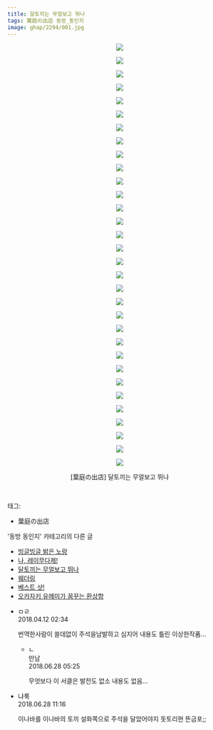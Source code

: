 ```yaml
---
title: 달토끼는 무얼보고 뛰나
tags: 葉庭の出店 동방_동인지
image: ghap/2294/001.jpg
---
```

<div class="article">
<p style="text-align: center; clear: none; float: none;"><img src="{{ site.nasurl }}/ghap/2294/001.jpg"/></p>
<p style="text-align: center; clear: none; float: none;"><img src="{{ site.nasurl }}/ghap/2294/002.jpg"/></p>
<p style="text-align: center; clear: none; float: none;"><img src="{{ site.nasurl }}/ghap/2294/003.jpg"/></p>
<p style="text-align: center; clear: none; float: none;"><img src="{{ site.nasurl }}/ghap/2294/004.jpg"/></p>
<p style="text-align: center; clear: none; float: none;"><img src="{{ site.nasurl }}/ghap/2294/005.jpg"/></p>
<p style="text-align: center; clear: none; float: none;"><img src="{{ site.nasurl }}/ghap/2294/006.jpg"/></p>
<p style="text-align: center; clear: none; float: none;"><img src="{{ site.nasurl }}/ghap/2294/007.jpg"/></p>
<p style="text-align: center; clear: none; float: none;"><img src="{{ site.nasurl }}/ghap/2294/008.jpg"/></p>
<p style="text-align: center; clear: none; float: none;"><img src="{{ site.nasurl }}/ghap/2294/009.jpg"/></p>
<p style="text-align: center; clear: none; float: none;"><img src="{{ site.nasurl }}/ghap/2294/010.jpg"/></p>
<p style="text-align: center; clear: none; float: none;"><img src="{{ site.nasurl }}/ghap/2294/011.jpg"/></p>
<p style="text-align: center; clear: none; float: none;"><img src="{{ site.nasurl }}/ghap/2294/012.jpg"/></p>
<p style="text-align: center; clear: none; float: none;"><img src="{{ site.nasurl }}/ghap/2294/013.jpg"/></p>
<p style="text-align: center; clear: none; float: none;"><img src="{{ site.nasurl }}/ghap/2294/014.jpg"/></p>
<p style="text-align: center; clear: none; float: none;"><img src="{{ site.nasurl }}/ghap/2294/015.jpg"/></p>
<p style="text-align: center; clear: none; float: none;"><img src="{{ site.nasurl }}/ghap/2294/016.jpg"/></p>
<p style="text-align: center; clear: none; float: none;"><img src="{{ site.nasurl }}/ghap/2294/017.jpg"/></p>
<p style="text-align: center; clear: none; float: none;"><img src="{{ site.nasurl }}/ghap/2294/018.jpg"/></p>
<p style="text-align: center; clear: none; float: none;"><img src="{{ site.nasurl }}/ghap/2294/019.jpg"/></p>
<p style="text-align: center; clear: none; float: none;"><img src="{{ site.nasurl }}/ghap/2294/020.jpg"/></p>
<p style="text-align: center; clear: none; float: none;"><img src="{{ site.nasurl }}/ghap/2294/021.jpg"/></p>
<p style="text-align: center; clear: none; float: none;"><img src="{{ site.nasurl }}/ghap/2294/022.jpg"/></p>
<p style="text-align: center; clear: none; float: none;"><img src="{{ site.nasurl }}/ghap/2294/023.jpg"/></p>
<p style="text-align: center; clear: none; float: none;"><img src="{{ site.nasurl }}/ghap/2294/024.jpg"/></p>
<p style="text-align: center; clear: none; float: none;"><img src="{{ site.nasurl }}/ghap/2294/025.jpg"/></p>
<p style="text-align: center; clear: none; float: none;"><img src="{{ site.nasurl }}/ghap/2294/026.jpg"/></p>
<p style="text-align: center; clear: none; float: none;"><img src="{{ site.nasurl }}/ghap/2294/027.jpg"/></p>
<p style="text-align: center; clear: none; float: none;"><img src="{{ site.nasurl }}/ghap/2294/028.jpg"/></p>
<p style="text-align: center; clear: none; float: none;"><img src="{{ site.nasurl }}/ghap/2294/029.jpg"/></p>
<p style="text-align: center; clear: none; float: none;"><img src="{{ site.nasurl }}/ghap/2294/030.jpg"/></p>
<p style="text-align: center; clear: none; float: none;"><img src="{{ site.nasurl }}/ghap/2294/031.jpg"/></p>
<p style="text-align: center; clear: none; float: none;"><img src="{{ site.nasurl }}/ghap/2294/032.jpg"/></p>
<p style="text-align: center; clear: none; float: none;">[葉庭の出店] 달토끼는 무얼보고 뛰나</p>
<p><br/></p>
</div><div class="tagTrail">
<p>태그: </p>
<ul>
<li>葉庭の出店</li>
</ul>
</div><div class="another">
<p>'동방 동인지' 카테고리의 다른 글</p>
<ul>
<li><a href="/2016-09-23-ghap_2296">빙글빙글 밝은 노랑</a></li>
<li><a href="/2016-09-23-ghap_2295">나, 레이무다제!</a></li>
<li><a href="/2016-09-23-ghap_2294">달토끼는 무얼보고 뛰나</a></li>
<li><a href="/2016-09-23-ghap_2293">웨더링</a></li>
<li><a href="/2016-09-23-ghap_2292">베스트 샷!</a></li>
<li><a href="/2016-09-23-ghap_2291">오카자키 유메미가 꿈꾸는 환상향</a></li>
</ul>
</div><div class="cb_module cb_fluid">
<div class="cb_wrt cb_profile">
<div class="comment">
<ul>
<li class="cb_thumb_off" id="comment15237542">
<div class="cb_comment_area">
<div class="cb_info_area">
<div class="cb_section">
<span class="cb_nick_name">ㅁㄹ</span>
</div>
<div class="cb_section">
<span class="cb_date">2018.04.12 02:34 </span>
</div>
</div>
<div class="cb_dsc_comment">
<p class="cb_dsc">
											번역한사람이 쓸데없이 주석을남발하고 심지어 내용도 틀린 이상한작품...
										</p>
</div>
<ul>
<li class="cb_thumb_off" id="comment15277767">
<span class="cb_bu_subnode">ㄴ</span>
<div class="cb_comment_area">
<div class="cb_info_area">
<div class="cb_section">
<span class="cb_nick_name">만남</span>
</div>
<div class="cb_section">
<span class="cb_date">2018.06.28 05:25 </span>
</div>
</div>
<div class="cb_dsc_comment">
<p class="cb_dsc">
																무엇보다 이 서클은 발전도 없소 내용도 없음...
															</p>
</div>
</div>
</li>
</ul>
</div></li>
<li class="cb_thumb_off" id="comment15277849">
<div class="cb_comment_area">
<div class="cb_info_area">
<div class="cb_section">
<span class="cb_nick_name">냐룩</span>
</div>
<div class="cb_section">
<span class="cb_date">2018.06.28 11:16 </span>
</div>
</div>
<div class="cb_dsc_comment">
<p class="cb_dsc">
											이나바를 이나바의 토끼 설화쪽으로 주석을 달았어야지 돗토리현 뜬금포;;
										</p>
</div>
</div></li>
</ul>
</div>
</div><!-- commentList close -->
</div>